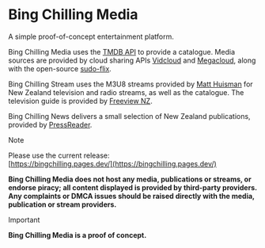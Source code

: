 # Bing Chilling Media
A simple proof-of-concept entertainment platform.

Bing Chilling Media uses the [TMDB API](https://developer.themoviedb.org/) to provide a catalogue. Media sources are provided by cloud sharing APIs [Vidcloud](https://rabbitstream.net/) and [Megacloud](https://megacloud.tv/), along with the open-source [sudo-flix](https://pseudo-flix.pro/).

Bing Chilling Stream uses the M3U8 streams provided by [Matt Huisman](https://www.matthuisman.nz/2017/07/new-updated-nz-iptv-files.html) for New Zealand television and radio streams, as well as the catalogue.
The television guide is provided by [Freeview NZ](https://freeviewnz.tv/tvguide/whats-on/?st=streaming/).

Bing Chilling News delivers a small selection of New Zealand publications, provided by [PressReader](https://www.pressreader.com/).

>[!NOTE]
>Please use the current release:<br>
[https://bingchilling.pages.dev/](https://bingchilling.pages.dev/)

**Bing Chilling Media does not host any media, publications or streams, or endorse piracy; all content displayed is provided by third-party providers.
Any complaints or DMCA issues should be raised directly with the media, publication or stream providers.** 
>[!IMPORTANT]
**Bing Chilling Media is a proof of concept.**


